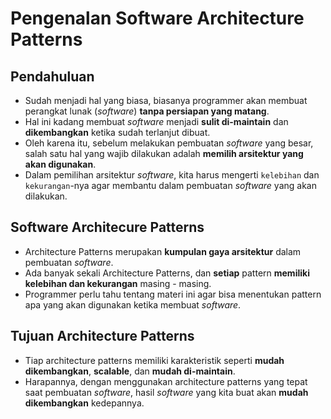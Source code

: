 # Pengenalan Software Architecture Patterns

## Pendahuluan

- Sudah menjadi hal yang biasa, biasanya programmer akan membuat perangkat lunak (_software_) **tanpa persiapan yang matang**.
- Hal ini kadang membuat _software_ menjadi **sulit di-maintain** dan **dikembangkan** ketika sudah terlanjut dibuat.
- Oleh karena itu, sebelum melakukan pembuatan _software_ yang besar, salah satu hal yang wajib dilakukan adalah **memilih arsitektur yang akan digunakan**.
- Dalam pemilihan arsitektur _software_, kita harus mengerti `kelebihan` dan `kekurangan`-nya agar membantu dalam pembuatan _software_ yang akan dilakukan.

## Software Architecure Patterns

- Architecture Patterns merupakan **kumpulan gaya arsitektur** dalam pembuatan _software_.
- Ada banyak sekali Architecture Patterns, dan **setiap** pattern **memiliki kelebihan dan kekurangan** masing - masing.
- Programmer perlu tahu tentang materi ini agar bisa menentukan pattern apa yang akan digunakan ketika membuat _software_.

## Tujuan Architecture Patterns

- Tiap architecture patterns memiliki karakteristik seperti **mudah dikembangkan**, **scalable**, dan **mudah di-maintain**.
- Harapannya, dengan menggunakan architecture patterns yang tepat saat pembuatan _software_, hasil _software_ yang kita buat akan **mudah dikembangkan** kedepannya.
